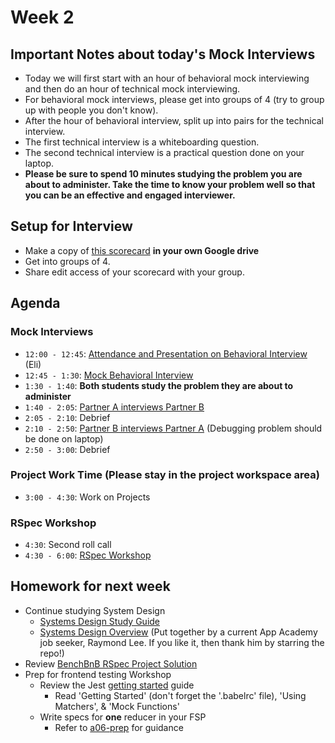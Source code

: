 # Week 2

## Important Notes about today's Mock Interviews
* Today we will first start with an hour of behavioral mock interviewing and then do an hour of technical mock interviewing.
* For behavioral mock interviews, please get into groups of 4 (try to group up with people you don't know).
* After the hour of behavioral interview, split up into pairs for the technical interview.
* The first technical interview is a whiteboarding question.
* The second technical interview is a practical question done on your laptop.
* **Please be sure to spend 10 minutes studying the problem you are about to administer. Take the time to know your problem well so that you can be an effective and engaged interviewer.**

## Setup for Interview
* Make a copy of [this scorecard][scorecard] **in your own Google drive**
* Get into groups of 4.
* Share edit access of your scorecard with your group.

## Agenda
### Mock Interviews
* `12:00 - 12:45`: [Attendance and Presentation on Behavioral Interview][behavioral-presentation] (Eli)
* `12:45 - 1:30`: [Mock Behavioral Interview][behavioral]
* `1:30 - 1:40`: **Both students study the problem they are about to administer**
* `1:40 - 2:05`: [Partner A interviews Partner B][first-interview]
* `2:05 - 2:10`: Debrief
* `2:10 - 2:50`: [Partner B interviews Partner A][second-interview] (Debugging problem should be done on laptop)
* `2:50 - 3:00`: Debrief

### Project Work Time (**Please stay in the project workspace area**)
* `3:00 - 4:30`: Work on Projects

### RSpec Workshop
* `4:30`: Second roll call
* `4:30 - 6:00`: [RSpec Workshop][rspec-workshop]

## Homework for next week
* Continue studying System Design
  * [Systems Design Study Guide][system-design-guide]
  * [Systems Design Overview][raymond-system-design] (Put together by a current App Academy job seeker, Raymond Lee. If you like it, then thank him by starring the repo!)
* Review [BenchBnB RSpec Project Solution][rspec-solution]
* Prep for frontend testing Workshop
  * Review the Jest [getting started][jest-getting-started] guide
    * Read 'Getting Started' (don't forget the '.babelrc' file), 'Using Matchers', & 'Mock Functions'
  * Write specs for **one** reducer in your FSP
    * Refer to [a06-prep][a06-prep] for guidance


<!-- Links -->
[behavioral-presentation]: https://docs.google.com/presentation/d/1jBr3q_CD3oiqoKQtuNTcS_3DJKR1SIw-zepxzwMn6TQ/edit?ts=59023118#slide=id.g1de0ee78e6_0_6
[scorecard]: https://docs.google.com/spreadsheets/d/1eFBnYk4NUdLMwc-P8eHLCgasHwvSKXWzJYHY9wiIQDQ/edit#gid=685176861
[behavioral]: ./mock-interviews/behavioral.md
[first-interview]: ./mock-interviews/first.md
[second-interview]: ./mock-interviews/second.md
[rspec-workshop]: ./rspec-workshop/README.md

<!-- Homework Links -->
[system-design-guide]: https://github.com/donnemartin/system-design-primer
[raymond-system-design]: https://github.com/rlee0525/TechnicalConceptsForInterviews
[jest-getting-started]: http://facebook.github.io/jest/docs/getting-started.html
[a06-prep]: https://github.com/appacademy/a06-prep/tree/master/solution/frontend/__tests__/reducers-test.js
[rspec-solution]: ./rspec-solution.zip?raw=true

